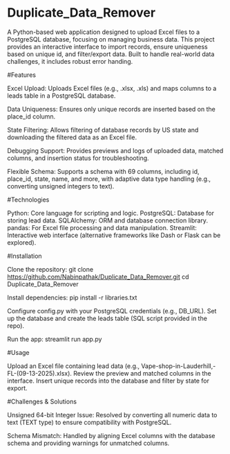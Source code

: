 # Duplicate_Data_Remover
A Python-based web application designed to upload Excel files to a PostgreSQL database, focusing on managing business data. This project provides an interactive interface to import records, ensure uniqueness based on unique id, and filter/export data. Built to handle real-world data challenges, it includes robust error handing.

#Features

Excel Upload: 
Uploads Excel files (e.g., .xlsx, .xls) and maps columns to a leads table in a PostgreSQL database.

Data Uniqueness: 
Ensures only unique records are inserted based on the place_id column.

State Filtering: 
Allows filtering of database records by US state and downloading the filtered data as an Excel file.

Debugging Support: 
Provides previews and logs of uploaded data, matched columns, and insertion status for troubleshooting.

Flexible Schema: 
Supports a schema with 69 columns, including id, place_id, state, name, and more, with adaptive data type handling (e.g., converting unsigned integers to text).

#Technologies

Python: Core language for scripting and logic.
PostgreSQL: Database for storing lead data.
SQLAlchemy: ORM and database connection library.
pandas: For Excel file processing and data manipulation.
Streamlit: Interactive web interface (alternative frameworks like Dash or Flask can be explored).

#Installation

Clone the repository:
git clone https://github.com/Nabinpathak/Duplicate_Data_Remover.git
cd Duplicate_Data_Remover

Install dependencies:
pip install -r libraries.txt

Configure config.py with your PostgreSQL credentials (e.g., DB_URL).
Set up the database and create the leads table (SQL script provided in the repo).

Run the app:
streamlit run app.py

#Usage

Upload an Excel file containing lead data (e.g., Vape-shop-in-Lauderhill,-FL-(09-13-2025).xlsx).
Review the preview and matched columns in the interface.
Insert unique records into the database and filter by state for export.

#Challenges & Solutions

Unsigned 64-bit Integer Issue: Resolved by converting all numeric data to text (TEXT type) to ensure compatibility with PostgreSQL.

Schema Mismatch: Handled by aligning Excel columns with the database schema and providing warnings for unmatched columns.
